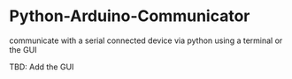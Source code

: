 # Python-Arduino-Communicator
communicate with a serial connected device via python using a terminal or the GUI

TBD: Add the GUI
